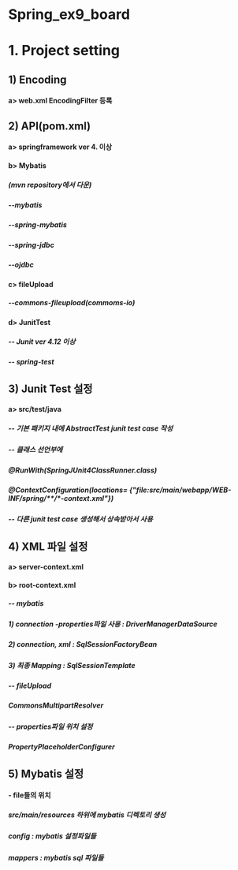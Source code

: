 # Spring_ex9_board

# 1. Project setting

## 1) Encoding
####	a> web.xml EncodingFilter 등록

## 2) API(pom.xml)
####	a> springframework ver 4. 이상

####	b> Mybatis 
#####	(mvn repository에서 다운)
#####	   --mybatis
#####	   --spring-mybatis
#####	   --spring-jdbc
#####	   --ojdbc 

####	c> fileUpload
#####	   --commons-fileupload(commoms-io)

####	d> JunitTest
#####	   -- Junit ver 4.12 이상
#####	   -- spring-test

## 3) Junit Test 설정
####	a> src/test/java
#####	   -- 기본 패키지 내에 AbstractTest junit test case 작성
#####	   -- 클래스 선언부에 
#####		@RunWith(SpringJUnit4ClassRunner.class)
#####		@ContextConfiguration(locations= {"file:src/main/webapp/WEB-INF/spring/**/*-context.xml"})
#####	   -- 다른 junit test case 생성해서 상속받아서 사용

## 4) XML 파일 설정
####	a> server-context.xml
####	b> root-context.xml
#####	   -- mybatis
#####		1) connection -properties파일 사용 : DriverManagerDataSource
#####		2) connection, xml			: SqlSessionFactoryBean
#####		3) 최종 Mapping					: SqlSessionTemplate

#####	   -- fileUpload
#####			CommonsMultipartResolver
			
#####	   -- properties파일 위치 설정
#####			PropertyPlaceholderConfigurer
			
## 5) Mybatis 설정
####	- file들의 위치
#####		src/main/resources 하위에 mybatis 디렉토리 생성
#####		  config  : mybatis 설정파일들
#####		  mappers : mybatis sql 파일들
